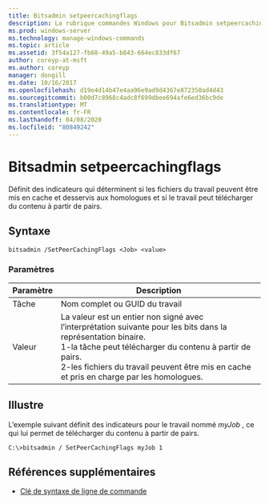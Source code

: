 ```yaml
---
title: Bitsadmin setpeercachingflags
description: La rubrique commandes Windows pour Bitsadmin setpeercachingflags, qui définit des indicateurs qui déterminent si les fichiers du travail peuvent être mis en cache et servis aux homologues et si le travail peut télécharger du contenu à partir de pairs.
ms.prod: windows-server
ms.technology: manage-windows-commands
ms.topic: article
ms.assetid: 3f54a127-fb68-49a5-b843-664ec833df67
author: coreyp-at-msft
ms.author: coreyp
manager: dongill
ms.date: 10/16/2017
ms.openlocfilehash: d19e4d14b47e4aa96e9ad9d4367e872350ad4d43
ms.sourcegitcommit: b00d7c8968c4adc8f699dbee694afe6ed36bc9de
ms.translationtype: MT
ms.contentlocale: fr-FR
ms.lasthandoff: 04/08/2020
ms.locfileid: "80849242"
---
```

# <a name="bitsadmin-setpeercachingflags"></a>Bitsadmin setpeercachingflags

Définit des indicateurs qui déterminent si les fichiers du travail peuvent être mis en cache et desservis aux homologues et si le travail peut télécharger du contenu à partir de pairs.

## <a name="syntax"></a>Syntaxe

```
bitsadmin /SetPeerCachingFlags <Job> <value> 
```

### <a name="parameters"></a>Paramètres

|Paramètre|Description|
|---------|-----------|
|Tâche|Nom complet ou GUID du travail|
|Valeur|La valeur est un entier non signé avec l’interprétation suivante pour les bits dans la représentation binaire.</br>1-la tâche peut télécharger du contenu à partir de pairs.</br>2-les fichiers du travail peuvent être mis en cache et pris en charge par les homologues.|

## <a name="examples"></a><a name=BKMK_examples></a>Illustre

L’exemple suivant définit des indicateurs pour le travail nommé *myJob* , ce qui lui permet de télécharger du contenu à partir de pairs.
```
C:\>bitsadmin / SetPeerCachingFlags myJob 1 
```

## <a name="additional-references"></a>Références supplémentaires

- [Clé de syntaxe de ligne de commande](command-line-syntax-key.md)